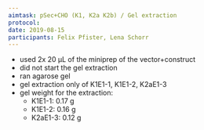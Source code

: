 ```yaml
---
aimtask: pSec+CHO (K1, K2a K2b) / Gel extraction
protocol:
date: 2019-08-15
participants: Felix Pfister, Lena Schorr
---
```

* used 2x 20 µL of the miniprep of the vector+construct
* did not start the gel extraction
* ran agarose gel
* gel extraction only of K1E1-1, K1E1-2, K2aE1-3
* gel weight for the extraction:
  * K1E1-1: 0.17 g
  * K1E1-2: 0.16 g
  * K2aE1-3: 0.12 g